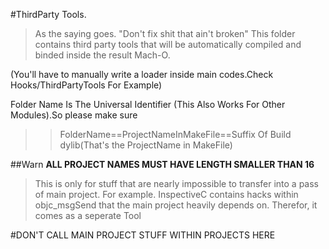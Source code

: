 #ThirdParty Tools.
>As the saying goes. "Don't fix shit that ain't broken"
This folder contains third party tools that will be automatically compiled and binded inside the result Mach-O.

(You'll have to manually write a loader inside main codes.Check Hooks/ThirdPartyTools For Example)

Folder Name Is The Universal Identifier (This Also Works For Other Modules).So please make sure
>>FolderName==ProjectNameInMakeFile==Suffix Of Build dylib(That's the ProjectName in MakeFile)

##Warn
**ALL PROJECT NAMES MUST HAVE LENGTH SMALLER THAN 16**
>This is only for stuff that are nearly impossible to transfer into a pass of main project.
>For example. InspectiveC contains hacks within objc_msgSend that the main project heavily depends on.
>Therefor, it comes as a seperate Tool

#DON'T CALL MAIN PROJECT STUFF WITHIN PROJECTS HERE
